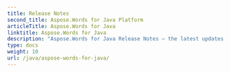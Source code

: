 ```yaml
---
title: Release Notes
second_title: Aspose.Words for Java Platform
articleTitle: Aspose.Words for Java
linktitle: Aspose.Words for Java
description: "Aspose.Words for Java Release Notes – the latest updates and fixes."
type: docs
weight: 10
url: /java/aspose-words-for-java/
---
```



